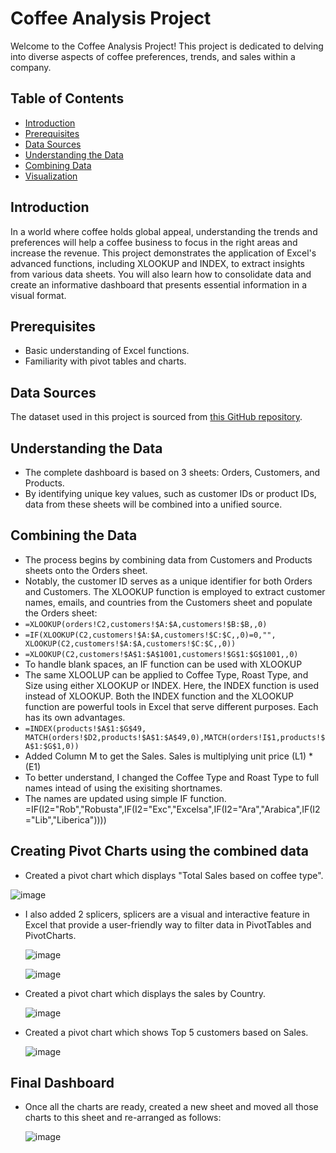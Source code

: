 # Coffee Analysis Project

Welcome to the Coffee Analysis Project! This project is dedicated to delving into diverse aspects of coffee preferences, trends, and sales within a company.

## Table of Contents

- [Introduction](#introduction)
- [Prerequisites](#prerequisites)
- [Data Sources](#data-sources)
- [Understanding the Data](#understanding-the-data)
- [Combining Data](#combining-data)
- [Visualization](#visualization)

## Introduction

In a world where coffee holds global appeal, understanding the trends and preferences will help a coffee business to focus in the right areas and increase the revenue. This project demonstrates the application of Excel's advanced functions, including XLOOKUP and INDEX, to extract insights from various data sheets. You will also learn how to consolidate data and create an informative dashboard that presents essential information in a visual format. 

## Prerequisites

- Basic understanding of Excel functions.
- Familiarity with pivot tables and charts.

## Data Sources

The dataset used in this project is sourced from [this GitHub repository](https://github.com/mochen862/excel-project-coffee-sales).

## Understanding the Data

- The complete dashboard is based on 3 sheets: Orders, Customers, and Products.
- By identifying unique key values, such as customer IDs or product IDs, data from these sheets will be combined into a unified source.

## Combining the Data

  - The process begins by combining data from Customers and Products sheets onto the Orders sheet.
  - Notably, the customer ID serves as a unique identifier for both Orders and Customers. The XLOOKUP function is employed to extract customer names, emails, and countries from the Customers sheet and populate the Orders 
     sheet:
  - `=XLOOKUP(orders!C2,customers!$A:$A,customers!$B:$B,,0)`
  - `=IF(XLOOKUP(C2,customers!$A:$A,customers!$C:$C,,0)=0,"", XLOOKUP(C2,customers!$A:$A,customers!$C:$C,,0))`
  - `=XLOOKUP(C2,customers!$A$1:$A$1001,customers!$G$1:$G$1001,,0)`
  - To handle blank spaces, an IF function can be used with XLOOKUP 
  - The same XLOOLUP can be applied to Coffee Type, Roast Type, and Size using either XLOOKUP or INDEX. Here, the INDEX function is used instead of XLOOKUP. Both the INDEX function and the XLOOKUP function are powerful 
    tools in Excel that serve different purposes. Each has its own advantages. 
  - `=INDEX(products!$A$1:$G$49, MATCH(orders!$D2,products!$A$1:$A$49,0),MATCH(orders!I$1,products!$A$1:$G$1,0))`
  - Added Column M to get the Sales. Sales is multiplying unit price (L1) * (E1)
  - To better understand, I changed the Coffee Type and Roast Type to full names intead of using the exisiting shortnames.
  - The names are updated using simple IF function.
    =IF(I2="Rob","Robusta",IF(I2="Exc","Excelsa",IF(I2="Ara","Arabica",IF(I2="Lib","Liberica"))))

## Creating Pivot Charts using the combined data

 - Created a pivot chart which displays "Total Sales based on coffee type". 
   
  ![image](https://github.com/Anirudh2103/Coffee-Analysis-Project/assets/142172393/53a1fbb8-93e9-4d0e-a919-5330085d21bc)

 - I also added 2 splicers, splicers are a visual and interactive feature in Excel that provide a user-friendly way to filter data in PivotTables and PivotCharts.
   
   ![image](https://github.com/Anirudh2103/Coffee-Analysis-Project/assets/142172393/dd57ab53-e5c9-49c8-83a0-d4edbaadc88b)

   ![image](https://github.com/Anirudh2103/Coffee-Analysis-Project/assets/142172393/4439df09-390f-4d0c-96e0-85fcded3a594)

 - Created a pivot chart which displays the sales by Country.

   ![image](https://github.com/Anirudh2103/Coffee-Analysis-Project/assets/142172393/3ce378de-df47-4136-bc5b-d6aa3e523996)


 - Created a pivot chart which shows Top 5 customers based on Sales.
   
   ![image](https://github.com/Anirudh2103/Coffee-Analysis-Project/assets/142172393/3ab0b9b7-cd14-478d-b5fa-b9f61d5162b4)

## Final Dashboard

- Once all the charts are ready, created a new sheet and moved all those charts to this sheet and re-arranged as follows: 

  ![image](https://github.com/Anirudh2103/Coffee-Analysis-Project/assets/142172393/b72017d7-5fe8-4508-971f-58d5b54bf49a)



